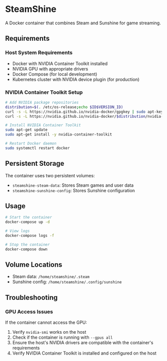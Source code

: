 # SteamShine

A Docker container that combines Steam and Sunshine for game streaming.

## Requirements

### Host System Requirements
- Docker with NVIDIA Container Toolkit installed
- NVIDIA GPU with appropriate drivers
- Docker Compose (for local development)
- Kubernetes cluster with NVIDIA device plugin (for production)

### NVIDIA Container Toolkit Setup
```bash
# Add NVIDIA package repositories
distribution=$(. /etc/os-release;echo $ID$VERSION_ID)
curl -s -L https://nvidia.github.io/nvidia-docker/gpgkey | sudo apt-key add -
curl -s -L https://nvidia.github.io/nvidia-docker/$distribution/nvidia-docker.list | sudo tee /etc/apt/sources.list.d/nvidia-docker.list

# Install NVIDIA Container Toolkit
sudo apt-get update
sudo apt-get install -y nvidia-container-toolkit

# Restart Docker daemon
sudo systemctl restart docker
```

## Persistent Storage

The container uses two persistent volumes:

- `steamshine-steam-data`: Stores Steam games and user data
- `steamshine-sunshine-config`: Stores Sunshine configuration

## Usage

```bash
# Start the container
docker-compose up -d

# View logs
docker-compose logs -f

# Stop the container
docker-compose down
```

## Volume Locations

- Steam data: `/home/steamshine/.steam`
- Sunshine config: `/home/steamshine/.config/sunshine`

## Troubleshooting

### GPU Access Issues
If the container cannot access the GPU:
1. Verify `nvidia-smi` works on the host
2. Check if the container is running with `--gpus all`
3. Ensure the host's NVIDIA drivers are compatible with the container's requirements
4. Verify NVIDIA Container Toolkit is installed and configured on the host